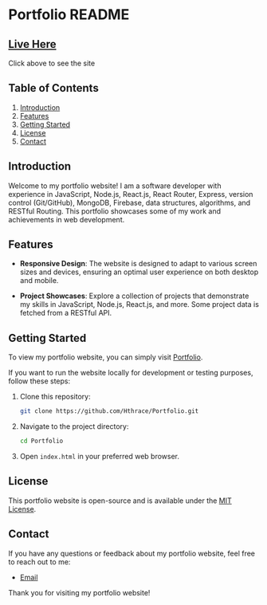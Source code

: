 # Portfolio README

## [Live Here](https://hthrace.github.io/Portfolio/index.html)
Click above to see the site

## Table of Contents
1. [Introduction](#introduction)
2. [Features](#features)
3. [Getting Started](#getting-started)
4. [License](#license)
5. [Contact](#contact)

## Introduction
Welcome to my portfolio website! I am a software developer with experience in JavaScript, Node.js, React.js, React Router, Express, version control (Git/GitHub), MongoDB, Firebase, data structures, algorithms, and RESTful Routing. This portfolio showcases some of my work and achievements in web development.

## Features
- **Responsive Design**: The website is designed to adapt to various screen sizes and devices, ensuring an optimal user experience on both desktop and mobile.

- **Project Showcases**: Explore a collection of projects that demonstrate my skills in JavaScript, Node.js, React.js, and more. Some project data is fetched from a RESTful API.

## Getting Started
To view my portfolio website, you can simply visit [Portfolio](https://hthrace.github.io/Portfolio/index.html).

If you want to run the website locally for development or testing purposes, follow these steps:

1. Clone this repository:
   ```bash
   git clone https://github.com/Hthrace/Portfolio.git
   ```
2. Navigate to the project directory:
   ```bash
   cd Portfolio
   ```
3. Open `index.html` in your preferred web browser.

## License
This portfolio website is open-source and is available under the [MIT License](LICENSE).

## Contact
If you have any questions or feedback about my portfolio website, feel free to reach out to me:

- [Email](hthrace@gmail.com)

Thank you for visiting my portfolio website!
